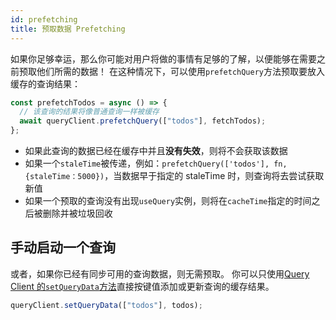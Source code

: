 ```yaml
---
id: prefetching
title: 预取数据 Prefetching
---
```


如果你足够幸运，那么你可能对用户将做的事情有足够的了解，以便能够在需要之前预取他们所需的数据！
在这种情况下，可以使用`prefetchQuery`方法预取要放入缓存的查询结果：

```ts
const prefetchTodos = async () => {
  // 该查询的结果将像普通查询一样被缓存
  await queryClient.prefetchQuery(["todos"], fetchTodos);
};
```

- 如果此查询的数据已经在缓存中并且**没有失效**，则将不会获取该数据
- 如果一个`staleTime`被传递，例如：`prefetchQuery(['todos'], fn, {staleTime：5000})`，当数据早于指定的 staleTime 时，则查询将去尝试获取新值
- 如果一个预取的查询没有出现`useQuery`实例，则将在`cacheTime`指定的时间之后被删除并被垃圾回收

## 手动启动一个查询

或者，如果你已经有同步可用的查询数据，则无需预取。
你可以只使用[Query Client 的`setQueryData`方法](../reference/QueryClient.md#queryclientsetquerydata)直接按键值添加或更新查询的缓存结果。

```ts
queryClient.setQueryData(["todos"], todos);
```
